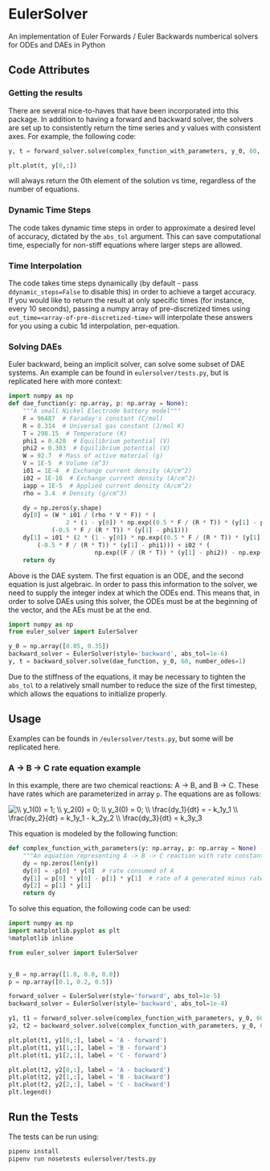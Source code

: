 # EulerSolver
An implementation of Euler Forwards / Euler Backwards numberical solvers for ODEs and DAEs in Python

## Code Attributes

### Getting the results
There are several nice-to-haves that have been incorporated into this package. In addition to having a forward and backward solver,
the solvers are set up to consistently return the time series and y values with consistent axes. For example, the following code:

```python
y, t = forward_solver.solve(complex_function_with_parameters, y_0, 60, parameters=p)

plt.plot(t, y[0,:])
```

will always return the 0th element of the solution vs time, regardless of the number of equations.

### Dynamic Time Steps

The code takes dynamic time steps in order to approximate a desired level of accuracy, dictated by the `abs_tol` argument. This can save
computational time, especially for non-stiff equations where larger steps are allowed.

### Time Interpolation

The code takes time steps dynamically (by default - pass `ddynamic_steps=False` to disable this) in order to achieve a target accuracy.
If you would like to return the result at only specific times (for instance, every 10 seconds), passing a numpy array of pre-discretized times
using `out_time=<array-of-pre-discretized-time>` will interpolate these answers for you using a cubic 1d interpolation, per-equation.

### Solving DAEs

Euler backward, being an implicit solver, can solve some subset of DAE systems. An example can be found in `eulersolver/tests.py`, but is replicated here
with more context:

```python
import numpy as np
def dae_function(y: np.array, p: np.array = None):
    """A small Nickel Electrode battery model"""
    F = 96487  # Faraday's constant (C/mol)
    R = 8.314  # Universal gas constant (J/mol K)
    T = 298.15  # Temperature (K)
    phi1 = 0.420  # Equilibrium potential (V)
    phi2 = 0.303  # Equilibrium potential (V)
    W = 92.7  # Mass of active material (g)
    V = 1E-5  # Volume (m^3)
    i01 = 1E-4  # Exchange current density (A/cm^2)
    i02 = 1E-10  # Exchange current density (A/cm^2)
    iapp = 1E-5  # Applied current density (A/cm^2)
    rho = 3.4  # Density (g/cm^3)

    dy = np.zeros(y.shape)
    dy[0] = (W * i01 / (rho * V * F)) * (
                2 * (1 - y[0]) * np.exp((0.5 * F / (R * T)) * (y[1] - phi1)) - 2 * y[0] * np.exp(
            (-0.5 * F / (R * T)) * (y[1] - phi1)))
    dy[1] = i01 * (2 * (1 - y[0]) * np.exp((0.5 * F / (R * T)) * (y[1] - phi1)) - 2 * y[0] * np.exp(
        (-0.5 * F / (R * T)) * (y[1] - phi1))) + i02 * (
                        np.exp((F / (R * T)) * (y[1] - phi2)) - np.exp((-F / (R * T)) * (y[1] - phi2))) - iapp
    return dy
```

Above is the DAE system. The first equation is an ODE, and the second equation is just algebraic. In order to pass this information to the solver,
we need to supply the integer index at which the ODEs end. This means that, in order to solve DAEs using this solver, the ODEs must be at the
beginning of the vector, and the AEs must be at the end.

```python
import numpy as np
from euler_solver import EulerSolver

y_0 = np.array([0.05, 0.35])
backward_solver = EulerSolver(style='backward', abs_tol=1e-6)
y, t = backward_solver.solve(dae_function, y_0, 60, number_odes=1)
```

Due to the stiffness of the equations, it may be necessary to tighten the `abs_tol` to a relatively small number to reduce the size of the first timestep, which allows the equations
to initialize properly.

## Usage

Examples can be founds in `/eulersolver/tests.py`, but some will be replicated here.

### A -> B -> C rate equation example

In this example, there are two chemical reactions: A -> B, and B -> C. These have rates which are parameterized in
array `p`. The equations are as follows:

<img src="https://latex.codecogs.com/gif.latex?\\&space;y_1(0)&space;=&space;1;&space;\\&space;y_2(0)&space;=&space;0;&space;\\&space;y_3(0)&space;=&space;0;&space;\\&space;\frac{dy_1}{dt}&space;=&space;-&space;k_1y_1&space;\\&space;\frac{dy_2}{dt}&space;=&space;k_1y_1&space;-&space;k_2y_2&space;\\&space;\frac{dy_3}{dt}&space;=&space;k_3y_3" title="\\ y_1(0) = 1; \\ y_2(0) = 0; \\ y_3(0) = 0; \\ \frac{dy_1}{dt} = - k_1y_1 \\ \frac{dy_2}{dt} = k_1y_1 - k_2y_2 \\ \frac{dy_3}{dt} = k_3y_3" />

This equation is modeled by the following function:

```python
def complex_function_with_parameters(y: np.array, p: np.array = None) -> np.array:
    """An equation representing A -> B -> C reaction with rate constants p."""
    dy = np.zeros(len(y))
    dy[0] = -p[0] * y[0]  # rate consumed of A
    dy[1] = p[0] * y[0] - p[1] * y[1]  # rate of A generated minus rate of B consumed
    dy[2] = p[1] * y[1]
    return dy

```

To solve this equation, the following code can be used:

```python
import numpy as np
import matplotlib.pyplot as plt
%matplotlib inline

from euler_solver import EulerSolver


y_0 = np.array([1.0, 0.0, 0.0])
p = np.array([0.1, 0.2, 0.5])

forward_solver = EulerSolver(style='forward', abs_tol=1e-5)
backward_solver = EulerSolver(style='backward', abs_tol=1e-4)

y1, t1 = forward_solver.solve(complex_function_with_parameters, y_0, 60, parameters=p)
y2, t2 = backward_solver.solve(complex_function_with_parameters, y_0, 60, parameters=p, out_times=t1)

plt.plot(t1, y1[0,:], label = 'A - forward')
plt.plot(t1, y1[1,:], label = 'B - forward')
plt.plot(t1, y1[2,:], label = 'C - forward')

plt.plot(t2, y2[0,:], label = 'A - backward')
plt.plot(t2, y2[1,:], label = 'B - backward')
plt.plot(t2, y2[2,:], label = 'C - backward')
plt.legend()
```

## Run the Tests

The tests can be run using:

```bash
pipenv install
pipenv run nosetests eulersolver/tests.py
```
